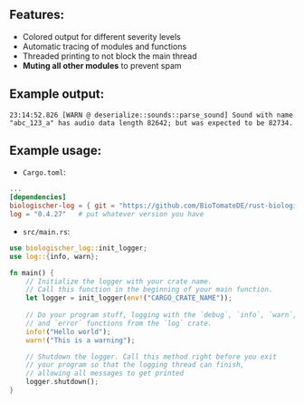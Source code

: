 ## Features:
- Colored output for different severity levels
- Automatic tracing of modules and functions
- Threaded printing to not block the main thread
- **Muting all other modules** to prevent spam

## Example output:
`23:14:52.826 [WARN @ deserialize::sounds::parse_sound] Sound with name "abc_123_a" has audio data length 82642; but was expected to be 82734.`

## Example usage:
- `Cargo.toml`:
```toml
...
[dependencies]
biologischer-log = { git = "https://github.com/BioTomateDE/rust-biologischer-log.git" }
log = "0.4.27"   # put whatever version you have
```

- `src/main.rs`:
```rust
use biologischer_log::init_logger;
use log::{info, warn};

fn main() {
    // Initialize the logger with your crate name.
    // Call this function in the beginning of your main function.
    let logger = init_logger(env!("CARGO_CRATE_NAME"));
   
    // Do your program stuff, logging with the `debug`, `info`, `warn`,
    // and `error` functions from the `log` crate.
    info!("Hello world");
    warn!("This is a warning");

    // Shutdown the logger. Call this method right before you exit
    // your program so that the logging thread can finish,
    // allowing all messages to get printed
    logger.shutdown();
}
```
